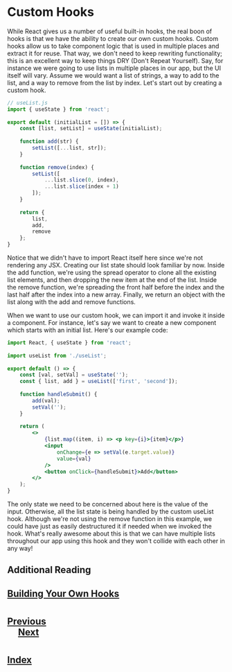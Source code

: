 # Custom Hooks
While React gives us a number of useful built-in hooks, the real boon of hooks is that we have the ability to create our own custom hooks. Custom hooks allow us to take component logic that is used in multiple places and extract it for reuse. That way, we don't need to keep rewriting functionality; this is an excellent way to keep things DRY (Don't Repeat Yourself). Say, for instance we were going to use lists in multiple places in our app, but the UI itself will vary. Assume we would want a list of strings, a way to add to the list, and a way to remove from the list by index. Let's start out by creating a custom hook.
```jsx
// useList.js
import { useState } from 'react';
 
export default (initialList = []) => {
    const [list, setList] = useState(initialList);
 
    function add(str) {
        setList([...list, str]);
    }
 
    function remove(index) {
        setList([
            ...list.slice(0, index),
            ...list.slice(index + 1)
        ]);
    }
 
    return {
        list,
        add,
        remove
    };
}
```
Notice that we didn't have to import React itself here since we're not rendering any JSX. Creating our list state should look familiar by now. Inside the add function, we're using the spread operator to clone all the existing list elements, and then dropping the new item at the end of the list. Inside the remove function, we're spreading the front half before the index and the last half after the index into a new array. Finally, we return an object with the list along with the add and remove functions.

When we want to use our custom hook, we can import it and invoke it inside a component. For instance, let's say we want to create a new component which starts with an initial list. Here's our example code:
```jsx
import React, { useState } from 'react';
 
import useList from './useList';
 
export default () => {
    const [val, setVal] = useState('');
    const { list, add } = useList(['first', 'second']);
 
    function handleSubmit() {
        add(val);
        setVal('');
    }
 
    return (
        <>
            {list.map((item, i) => <p key={i}>{item}</p>}
            <input
                onChange={e => setVal(e.target.value)}
                value={val}
            />
            <button onClick={handleSubmit}>Add</button>
        </>
    );
} 
```   
The only state we need to be concerned about here is the value of the input. Otherwise, all the list state is being handled by the custom useList hook. Although we're not using the remove function in this example, we could have just as easily destructured it if needed when we invoked the hook. What's really awesome about this is that we can have multiple lists throughout our app using this hook and they won't collide with each other in any way!

## Additional Reading
## [Building Your Own Hooks](https://reactjs.org/docs/hooks-custom.html)

#
## [Previous](./013_Render_Props.md)<span>&nbsp;&nbsp;&nbsp;&nbsp;&nbsp;&nbsp;&nbsp;&nbsp;&nbsp;&nbsp;&nbsp;&nbsp;&nbsp;&nbsp;&nbsp;&nbsp;&nbsp;&nbsp;&nbsp;&nbsp;&nbsp;&nbsp;&nbsp;&nbsp;&nbsp;&nbsp;&nbsp;&nbsp;&nbsp;&nbsp;&nbsp;&nbsp;&nbsp;&nbsp;&nbsp;&nbsp;&nbsp;&nbsp;&nbsp;&nbsp;&nbsp;&nbsp;&nbsp;&nbsp;&nbsp;&nbsp;&nbsp;&nbsp;&nbsp;&nbsp;&nbsp;&nbsp;&nbsp;&nbsp;&nbsp;&nbsp;&nbsp;&nbsp;&nbsp;&nbsp;&nbsp;&nbsp;&nbsp;&nbsp;&nbsp;&nbsp;&nbsp;&nbsp;&nbsp;&nbsp;&nbsp;&nbsp;&nbsp;&nbsp;&nbsp;&nbsp;&nbsp;&nbsp;&nbsp;&nbsp;&nbsp;&nbsp;&nbsp;&nbsp;&nbsp;&nbsp;&nbsp;</span> [Next](./../004_APIs/001_About_Promises.md)
#
##  [Index](../../Index.md)